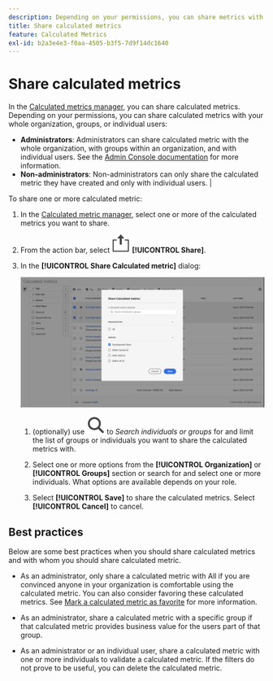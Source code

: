 ```yaml
---
description: Depending on your permissions, you can share metrics with your whole organization, groups, or individual users.
title: Share calculated metrics
feature: Calculated Metrics
exl-id: b2a3e4e3-f0aa-4505-b3f5-7d9f14dc1640
---
```

# Share calculated metrics

In the [Calculated metrics manager](cm-manager.md), you can share calculated metrics. Depending on your permissions, you can share calculated metrics with your whole organization, groups, or individual users: 

* **Administrators**: Administrators can share calculated metric with the whole organization, with groups within an organization, and with individual users. See the [Admin Console documentation](https://helpx.adobe.com/enterprise/using/manage-products.html) for more information. 
* **Non-administrators**: Non-administrators can only share the calculated metric they have created and only with individual users. |

To share one or more calculated metric:

1. In the [Calculated metric manager](cm-manager.md), select one or more of the calculated metrics you want to share.
1. From the action bar, select ![Share](/help/assets/icons/ShareLight.svg) **[!UICONTROL Share]**.
1. In the **[!UICONTROL Share Calculated metric]** dialog:
   
   ![Share calculated metrics dialog](assets/share-calculated-metrics-dialog.png)

   1. (optionally) use ![Search](/help/assets/icons/Search.svg) to *Search individuals or groups* for and limit the list of groups or individuals you want to share the calculated metrics with.
   
   1. Select one or more options from the **[!UICONTROL Organization]** or **[!UICONTROL Groups]** section or search for and select one or more individuals. What options are available depends on your role.

   1. Select **[!UICONTROL Save]** to share the calculated metrics. Select **[!UICONTROL Cancel]** to cancel.

## Best practices

Below are some best practices when you should share calculated metrics and with whom you should share calculated metric.

* As an administrator, only share a calculated metric with All if you are convinced anyone in your organization is comfortable using the calculated metric. You can also consider favoring these calculated metrics. See [Mark a calculated metric as favorite](cm-favorite.md) for more information.

* As an administrator, share a calculated metric with a specific group if that calculated metric provides business value for the users part of that group.

* As an administrator or an individual user, share a calculated metric with one or more individuals to validate a calculated metric. If the filters do not prove to be useful, you can delete the calculated metric.  


<!--

Depending on your permissions, you can share metrics with your whole organization, groups, or individual users.

|  Role | Permissions |
|---|---|
|  Administrator  | Can share metrics with All, with Groups, and with Users. Groups are set up as permission groups in the Admin console.  |
|  Non-Administrator  | Can share metrics only with individual users.  |

To share a calculated metric:

1. In the Calculated metrics manager, mark the checkbox next to the metric you want to share.

   ![Calculated metrics manager showing the available icons across the top of the window including Hide Filters, Tag, Share, Delete, and Copy.](assets/cm_task_bar.png)

1. Select the **[!UICONTROL Share]** icon. ![](https://spectrum.adobe.com/static/icons/workflow_18/Smock_Share_18_N.svg)

   The Share Calculated metric dialog box displays.

   ![Share Calculated metric window with All selected for the Organization.](assets/cm_share.png)

1. Select **[!UICONTROL Share]**.

1. Choose who you want to share with:

   * **[!UICONTROL All]** (Administrators only): Shares with all users in the organization.

     Consider sharing with all only if it's of use to the entire company and everyone is comfortable using it. In this case, you should also consider making it an [approved metric](/help/components/calc-metrics/cm-workflow/cm-approving.md).
   
   * **[!UICONTROL Groups]** (Administrators only): Select any groups you want to share with.

     Consider sharing with a group if the metric provides good business value for that team.
   
   * **[!UICONTROL Individual users]**: Search for and select the individual users you want to share with.

      This is the only share option available to all users. Administrators might want to use this option to vet and validate a metric prior to making it available to a group or to everyone. If the metric isn't useful, it can be discarded. Administrators should not officially approve this type of metric.

1. Select **[!UICONTROL Share]**.

   The Shared icon appears next to the metric: ![](https://spectrum.adobe.com/static/icons/workflow_18/Smock_Share_18_N.svg).

1. You can filter on metrics shared with you by going to **[!UICONTROL Filters]** > **[!UICONTROL Other Filters]** > **[!UICONTROL Shared with Me]**.

1. (Optional) To filter the list of calculated metrics in the Calculated metrics manager to show only metrics that are shared with you, select the **Filter** icon, expand **[!UICONTROL Other filters]**, then select **[!UICONTROL Shared with me]**.

-->